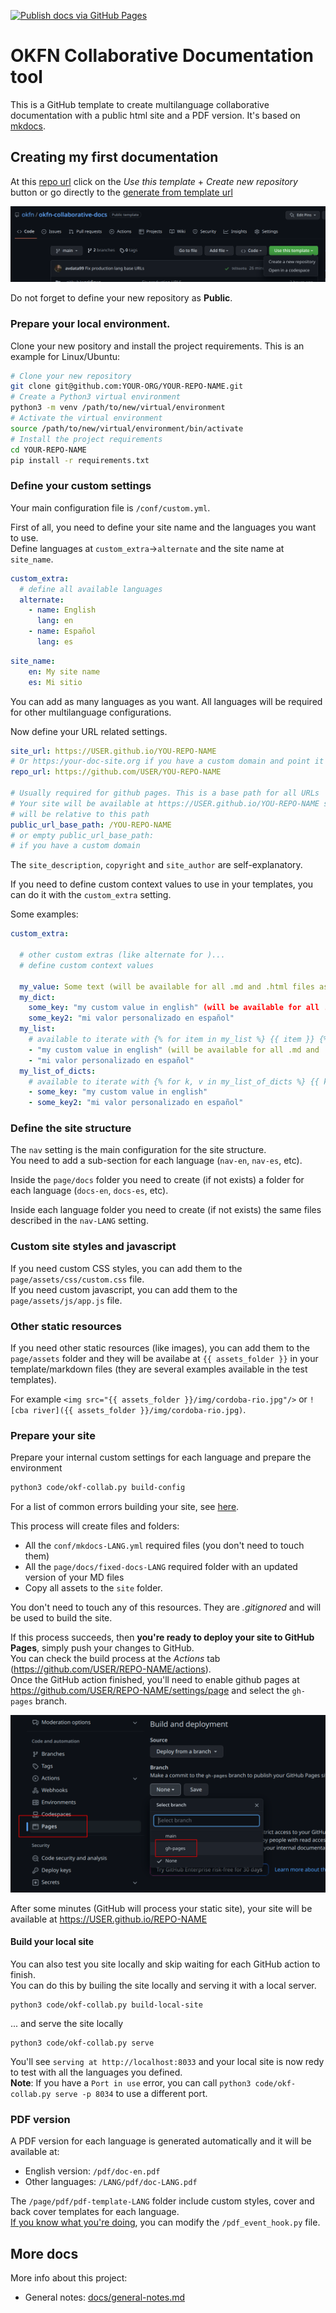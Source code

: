 [![Publish docs via GitHub Pages](https://github.com/okfn/okfn-collaborative-docs/actions/workflows/page.yml/badge.svg)](https://github.com/okfn/okfn-collaborative-docs/actions/workflows/page.yml)

# OKFN Collaborative Documentation tool

This is a GitHub template to create multilanguage collaborative documentation with a
public html site and a PDF version. It's based on [mkdocs](https://www.mkdocs.org).   

## Creating my first documentation

At this [repo url](https://github.com/okfn/okfn-collaborative-docs/)
click on the _Use this template_ + _Create new repository_ button
or go directly to the [generate from template url](https://github.com/okfn/okfn-collaborative-docs/generate)

![Use template](docs/imgs/use-template.png)

Do not forget to define your new repository as **Public**.  

### Prepare your local environment.

Clone your new pository and install the project requirements.
This is an example for Linux/Ubuntu:

```bash
# Clone your new repository 
git clone git@github.com:YOUR-ORG/YOUR-REPO-NAME.git
# Create a Python3 virtual environment
python3 -m venv /path/to/new/virtual/environment
# Activate the virtual environment
source /path/to/new/virtual/environment/bin/activate
# Install the project requirements
cd YOUR-REPO-NAME
pip install -r requirements.txt
``` 

### Define your custom settings

Your main configuration file is `/conf/custom.yml`.  

First of all, you need to define your site name and the languages you want to use.  
Define languages at `custom_extra`->`alternate` and the site name at `site_name`.  

```yaml
custom_extra:
  # define all available languages
  alternate:
    - name: English
      lang: en
    - name: Español
      lang: es
```

```yaml
site_name:
    en: My site name
    es: Mi sitio
```

You can add as many languages as you want. 
All languages will be required for other multilanguage configurations.  

Now define your URL related settings.

```yaml
site_url: https://USER.github.io/YOU-REPO-NAME
# Or https:/your-doc-site.org if you have a custom domain and point it to GitHub Pages
repo_url: https://github.com/USER/YOU-REPO-NAME

# Usually required for github pages. This is a base path for all URLs
# Your site will be available at https://USER.github.io/YOU-REPO-NAME so all URLs
# will be relative to this path
public_url_base_path: /YOU-REPO-NAME
# or empty public_url_base_path: 
# if you have a custom domain
```

The `site_description`, `copyright` and `site_author` are self-explanatory.  

If you need to define custom context values to use in your templates, you can do it with the `custom_extra` setting.  

Some examples:

```yaml
custom_extra:

  # other custom extras (like alternate for )...
  # define custom context values

  my_value: Some text (will be available for all .md and .html files as {{ my_value }})
  my_dict:
    some_key: "my custom value in english" (will be available for all .md and .html files as {{ my_dict.some_key }})
    some_key2: "mi valor personalizado en español"
  my_list:
    # available to iterate with {% for item in my_list %} {{ item }} {% endfor %}
    - "my custom value in english" (will be available for all .md and .html files as {{ my_list.0 }})
    - "mi valor personalizado en español"
  my_list_of_dicts:
    # available to iterate with {% for k, v in my_list_of_dicts %} {{ k }}: {{ v }} {% endfor %}
    - some_key: "my custom value in english"
    - some_key2: "mi valor personalizado en español"
```

### Define the site structure

The `nav` setting is the main configuration for the site structure.  
You need to add a sub-section for each language (`nav-en`, `nav-es`, etc).  

Inside the `page/docs` folder you need to create (if not exists) a folder
for each language (`docs-en`, `docs-es`, etc).  

Inside each language folder you need to create (if not exists) the same
files described in the `nav-LANG` setting.  

### Custom site styles and javascript

If you need custom CSS styles, you can add them to the `page/assets/css/custom.css` file.  
If you need custom javascript, you can add them to the `page/assets/js/app.js` file.  

### Other static resources

If you need other static resources (like images), you can add them to the `page/assets` folder and they will be availabe
at `{{ assets_folder }}` in your template/markdown files (they are several examples available in the test templates).  

For example `<img src="{{ assets_folder }}/img/cordoba-rio.jpg"/>` or
`![cba river]({{ assets_folder }}/img/cordoba-rio.jpg)`.  

### Prepare your site

Prepare your internal custom settings for each language and prepare the environment

```bash
python3 code/okf-collab.py build-config
```

For a list of common errors building your site, see [here](docs/build-errors.md).  

This process will create files and folders:
 - All the `conf/mkdocs-LANG.yml` required files (you don't need to touch them)
 - All the `page/docs/fixed-docs-LANG` required folder with an updated version of your MD files
 - Copy all assets to the `site` folder.

You don't need to touch any of this resources. They are _.gitignored_ and will be used to build the site.  

If this process succeeds, then **you're ready to deploy your site to GitHub Pages**, simply push your changes to GitHub.  
You can check the build process at the _Actions_ tab (https://github.com/USER/REPO-NAME/actions).  
Once the GitHub action finished, you'll need to enable github pages at https://github.com/USER/REPO-NAME/settings/page
and select the `gh-pages` branch.  

![gh pages](/docs/imgs/gh-pages.png)

After some minutes (GitHub will process your static site), your site will be available at https://USER.github.io/REPO-NAME  

#### Build your local site

You can also test you site locally and skip waiting for each GitHub action to finish.  
You can do this by builing the site locally and serving it with a local server.  

```
python3 code/okf-collab.py build-local-site
```

... and serve the site locally

```
python3 code/okf-collab.py serve
```

You'll see `serving at http://localhost:8033` and your local site is now redy to test with
all the languages you defined.  
**Note**: If you have a `Port in use` error, you can call
`python3 code/okf-collab.py serve -p 8034` to use a different port.  

### PDF version

A PDF version for each language is generated automatically and it will be available at:
 - English version: `/pdf/doc-en.pdf`
 - Other languages: `/LANG/pdf/doc-LANG.pdf`

The `/page/pdf/pdf-template-LANG` folder include custom styles,
cover and back cover templates for each language.  
[If you know what you're doing](https://github.com/orzih/mkdocs-with-pdf/blob/master/README.md#sample-pdf_event_hookpy-or-pdf_event_hook__init__py),
you can modify the `/pdf_event_hook.py` file.  

## More docs

More info about this project:

 - General notes: [docs/general-notes.md](docs/general-notes.md)
